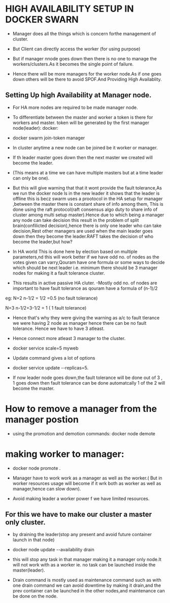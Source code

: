# HIGH AVAILABILITY SETUP IN DOCKER SWARN 

- Manager does all the things which is concern forthe management of cluster.

- But Client can directly access the worker (for using purpose)

- But if manager nnode goes down then there is no one to manage the workers/clusters.As it becomes the single point of failure.

- Hence there will be more managers for the worker node.As if one goes down others will be there to avoid SPOF.And Providing High Availablity.

## Setting Up high Availability at Manager node.
- For HA more nodes are required to be made manager node.
- To differentiate between the master and worker a token is there for workers and master.
  token will be generated by the first manager node(leader):
 docker:
- docker swarm join-token manager

- In cluster anytime a new node can be joined be it worker or manager.
- If th leader master goes down then the next master we created will become the leader.
- (This means at a time we can have multiple masters but at a time leader can only be one).

- But this will give warning that that it wont provide the fault tolerance,As we run the docker node ls in the new leader it shows that the leader is offline this is  becz swarm uses a prootocol in the HA setup for manager ,between the master there is constant share of info among them, This is done using the raft protocol(raft  consensus algo duty to share info of cluster among multi setup master).Hence due to which being a manager any node can take decision this result in the problem of  split brain(confilicted decision),hence there is only one leader who can take decision,Rest other managers are used when the main leader goes down then they become  the leader.RAFT takes the decision of who become the leader,but how?

- In HA world This is done here by election based on multiple parameters,nd this will work better if we have odd no. of nodes as the votes given can varry,Qouram have one formula or some ways to decide which should be next leader i.e. minimum there should be 3 manager nodes for making it a fault tolerance cluster.

- This results in active passive HA cluter.
-Mostly odd no. of nodes are important to have fault tolerance as qouram have a formula of (n-1)/2

eg: N=2
n-1/2 = 1/2 =0.5 (no fault tolerance)

N=3
n-1/2=3-1/2 = 1 ( 1 fault tolerance)


- Hence that's why they were giving the warning as a/c to fault tlerance we were having 2 node as manager hence there can be no fault tolerance. Hence we have to have   3 atleast.

- Hence connect more atleast 3 manager to the cluster.

- docker service scale=5 myweb
- Update command gives a lot of options
- docker service update --replicas=5.

- If now leader node goes down,the fault tolerance will be done out of 3 , 1 goes down then fault tolerance can be done automatcally 1 of  the 2 will become the master.

# How to remove a manager from the manager postion

- using the promotion and demotion commands:
docker node demote <mangernode-address>

# making worker to manager:
- docker node promote <node hostname>.

- Manager have to work work as a manager as well as the worker.( But in worker resources usage will become if it wrk both as worker as well as manager,hence can slow   down).

- Avoid making leader a worker power f we have limited resources.
## For this we have to make our cluster a master only cluster.
- by draining the leader(stop any present and avoid future container launch in that node)

- docker node update --availability drain <NODE-HOSTNAME>

- this will stop any task in that manager making it a manager only node.It will not work with as a worker ie. no task can be launched inside the master(leader).

- Drain command is mostly used as maintenance command such as with one drain command we can avoid downtime by making it drain,and the prev container can be launched in   the other nodes,and maintenance can be done on the node.